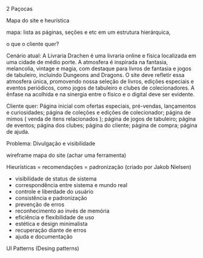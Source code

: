 
2 Paçocas

Mapa do site e heurística

mapa: lista as páginas, seções e etc em um estrutura hierárquica, 

o que o cliente quer?

Cenário atual: A Livraria Drachen é uma livraria online e física localizada em uma cidade de médio porte. A atmosfera é inspirada na fantasia, melancolia, vintage e magia, com destaque para livros de fantasia e jogos de tabuleiro, incluindo Dungeons and Dragons. O site deve refletir essa atmosfera única, promovendo nossa seleção de livros, edições especiais e eventos periódicos, como jogos de tabuleiro e clubes de colecionadores. A ênfase na acolhida e na sinergia entre o físico e o digital deve ser evidente.

Cliente quer: Página inicial com ofertas especiais, pré-vendas, lançamentos e curiosidades; página de coleções e edições de colecionador; página de mimos ( venda de itens relacionados ); página de jogos de tabuleiro; página de eventos; página dos clubes; página do cliente; página de compra; página de ajuda. 

Problema: Divulgação e visibilidade

wireframe
mapa do site (achar uma ferramenta)

Hieurísticas = recomendações = padronização (criado por Jakob Nielsen)

- visibilidade de status de sistema
- correspondência entre sistema e mundo real 
- controle e liberdade do usuário
- consistência e padronização
- prevenção de erros
- reconhecimento ao invés de memória
-  eficiência e flexibilidade de uso
- estética e design minimalista
- recuperação diante de erros
- ajuda e documentação

UI Patterns (Desing patterns)